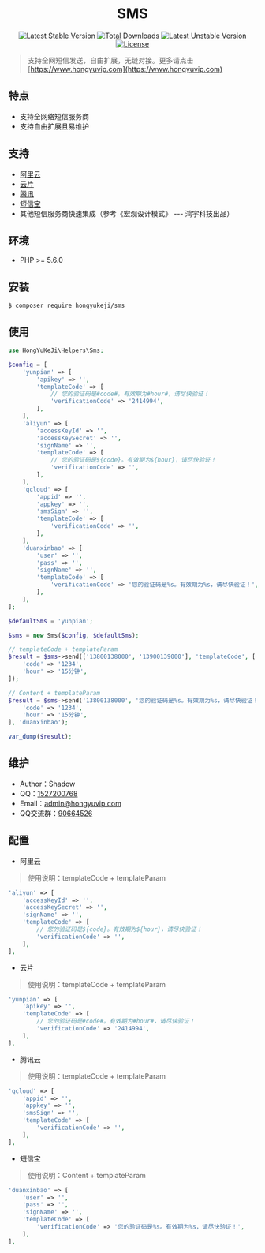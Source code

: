 <h1 align="center">SMS</h1>

<p align="center">
<a href="https://packagist.org/packages/hongyukeji/sms"><img src="https://poser.pugx.org/hongyukeji/sms/v/stable" alt="Latest Stable Version"></a>
<a href="https://packagist.org/packages/hongyukeji/sms"><img src="https://poser.pugx.org/hongyukeji/sms/downloads" alt="Total Downloads"></a>
<a href="https://packagist.org/packages/hongyukeji/sms"><img src="https://poser.pugx.org/hongyukeji/sms/v/unstable" alt="Latest Unstable Version"></a>
<a href="https://packagist.org/packages/hongyukeji/sms"><img src="https://poser.pugx.org/hongyukeji/sms/license" alt="License"></a>
</p>

> 支持全网短信发送，自由扩展，无缝对接。更多请点击[https://www.hongyuvip.com](https://www.hongyuvip.com)

## 特点

- 支持全网络短信服务商
- 支持自由扩展且易维护

## 支持

- [阿里云](https://www.aliyun.com)
- [云片](https://www.yunpian.com)
- [腾讯](https://cloud.tencent.com/product/sms)
- [短信宝](http://www.smsbao.com)
- 其他短信服务商快速集成（参考《宏观设计模式》 --- 鸿宇科技出品）

## 环境

- PHP >= 5.6.0

## 安装

```shell
$ composer require hongyukeji/sms
```

## 使用

```php
use HongYuKeJi\Helpers\Sms;

$config = [
    'yunpian' => [
        'apikey' => '',
        'templateCode' => [
            // 您的验证码是#code#。有效期为#hour#，请尽快验证！
            'verificationCode' => '2414994',
        ],
    ],
    'aliyun' => [
        'accessKeyId' => '',
        'accessKeySecret' => '',
        'signName' => '',
        'templateCode' => [
            // 您的验证码是${code}。有效期为${hour}，请尽快验证！
            'verificationCode' => '',
        ],
    ],
    'qcloud' => [
        'appid' => '',
        'appkey' => '',
        'smsSign' => '',
        'templateCode' => [
            'verificationCode' => '',
        ],
    ],
    'duanxinbao' => [
        'user' => '',
        'pass' => '',
        'signName' => '',
        'templateCode' => [
            'verificationCode' => '您的验证码是%s。有效期为%s，请尽快验证！',
        ],
    ],
];

$defaultSms = 'yunpian';

$sms = new Sms($config, $defaultSms);

// templateCode + templateParam
$result = $sms->send(['13800138000', '13900139000'], 'templateCode', [
    'code' => '1234',
    'hour' => '15分钟',
]);

// Content + templateParam
$result = $sms->send('13800138000', '您的验证码是%s。有效期为%s，请尽快验证！', [
    'code' => '1234',
    'hour' => '15分钟',
], 'duanxinbao');

var_dump($result);
```

## 维护

- Author：Shadow
- QQ：[1527200768](http://wpa.qq.com/msgrd?v=3&uin=1527200768&site=qq&menu=yes)
- Email：[admin@hongyuvip.com](mailto:admin@hongyuvip.com)
- QQ交流群：[90664526](http://shang.qq.com/wpa/qunwpa?idkey=a3e498d7d3329615c9b3d1dbbbc50e43fa80b39e93a1ae78f1fb0a268f3a0476)

## 配置

- 阿里云

> 使用说明：templateCode + templateParam

```php
'aliyun' => [
    'accessKeyId' => '',
    'accessKeySecret' => '',
    'signName' => '',
    'templateCode' => [
        // 您的验证码是${code}。有效期为${hour}，请尽快验证！
        'verificationCode' => '',
    ],
],
```

- 云片

> 使用说明：templateCode + templateParam

```php
'yunpian' => [
    'apikey' => '',
    'templateCode' => [
        // 您的验证码是#code#。有效期为#hour#，请尽快验证！
        'verificationCode' => '2414994',
    ],
],
```

- 腾讯云

> 使用说明：templateCode + templateParam

```php
'qcloud' => [
    'appid' => '',
    'appkey' => '',
    'smsSign' => '',
    'templateCode' => [
        'verificationCode' => '',
    ],
],
```

- 短信宝

> 使用说明：Content + templateParam

```php
'duanxinbao' => [
    'user' => '',
    'pass' => '',
    'signName' => '',
    'templateCode' => [
        'verificationCode' => '您的验证码是%s。有效期为%s，请尽快验证！',
    ],
],
```